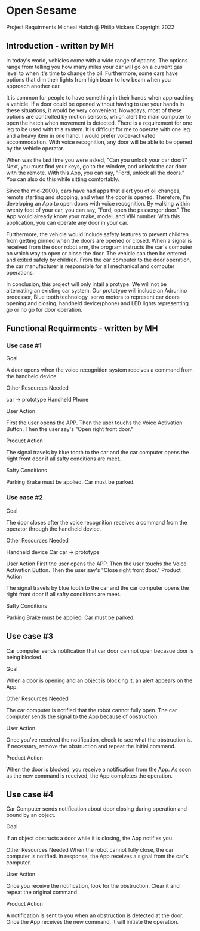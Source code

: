 # Open Sesame
Project Requirments
Micheal Hatch @ Philip Vickers
Copyright 2022

## Introduction - written by MH

In today's world, vehicles come with a wide range of options. The options range from telling you how many miles your car will go on a current gas level to when it's time to change the oil. Furthermore, some cars have options that dim their lights from high beam to low beam when you approach another car.

It is common for people to have something in their hands when approaching a vehicle. If a door could be opened without having to use your hands in these situations, it would be very convenient. Nowadays, most of these options are controlled by motion sensors, which alert the main computer to open the hatch when movement is detected. There is a requirement for one leg to be used with this system. It is difficult for me to operate with one leg and a heavy item in one hand. I would prefer voice-activated accommodation. With voice recognition, any door will be able to be opened by the vehicle operator.

When was the last time you were asked, "Can you unlock your car door?" Next, you must find your keys, go to the window, and unlock the car door with the remote. With this App, you can say, "Ford, unlock all the doors." You can also do this while sitting comfortably.

Since the mid-2000s, cars have had apps that alert you of oil changes, remote starting and stopping, and when the door is opened. Therefore, I'm developing an App to open doors with voice recognition. By walking within twenty feet of your car, you can say, "Ford, open the passenger door." The App would already know your make, model, and VIN number. With this application, you can operate any door in your car.

Furthermore, the vehicle would include safety features to prevent children from getting pinned when the doors are opened or closed. When a signal is received from the door robot arm, the program instructs the car's computer on which way to open or close the door. The vehicle can then be entered and exited safely by children. 
From the car computer to the door operation, the car manufacturer is responsible for all mechanical and computer operations.

In conclusion, this project will only intail a protype. We will not be alternating an existing car system. Our prototype will include an Adrunino processor, Blue tooth technology, servo motors to represent car doors opening and closing, handheld device(phone) and LED lights representing go or no go for door operation. 

## Functional Requirments - written by MH

### Use case #1 

Goal

A door opens when the voice recognition system receives a command from the handheld device.

Other Resources Needed

car -> prototype
Handheld Phone

User Action

First the user opens the APP. Then the user touchs the Voice Activation Button. Then the user say's "Open right front door." 

Product Action

The signal travels by blue tooth to the car and the car computer opens the right front door if all safty conditions are meet.

Safty Conditions

Parking Brake must be applied.
Car must be parked.

### Use case #2

Goal

The door closes after the voice recognition receives a command from the operator through the handheld device. 

Other Resources Needed

Handheld device
Car car -> prototype

User Action
First the user opens the APP. Then the user touchs the Voice Activation Button. Then the user say's "Close right front door." 
Product Action

The signal travels by blue tooth to the car and the car computer opens the right front door if all safty conditions are meet.

Safty Conditions

Parking Brake must be applied.
Car must be parked.

## Use case #3

Car computer sends notification that car door can not open becasue door is being blocked.

Goal

When a door is opening and an object is blocking it, an alert appears on the App. 

Other Resources Needed

The car computer is notified that the robot cannot fully open.  The car computer sends the signal to the App because of obstruction.

User Action

Once you've received the notification, check to see what the obstruction is.  If necessary, remove the obstruction and repeat the initial command. 

Product Action

When the door is blocked, you receive a notification from the App.  As soon as the new command is received, the App completes the operation. 

## Use case #4

Car Computer sends notification about door closing during operation and bound by an object.

Goal

If an object obstructs a door while it is closing, the App notifies you. 

Other Resources Needed
When the robot cannot fully close, the car computer is notified.  In response, the App receives a signal from the car's computer. 

User Action

Once you receive the notification, look for the obstruction.  Clear it and repeat the original command. 

Product Action

A notification is sent to you when an obstruction is detected at the door.  Once the App receives the new command, it will initiate the operation. 





